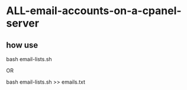 # ALL-email-accounts-on-a-cpanel-server

## how use
bash email-lists.sh

OR

bash email-lists.sh >> emails.txt

